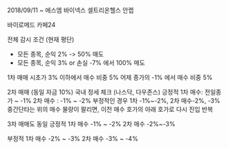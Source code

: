 2018/09/11 ~
에스엠
바이넥스
셀트리온헬스
안랩 

바이로메드
카페24

전체 감시 조건 (현재 평단)
* 모든 종목, 순익 2% -> 50% 매도
* 모든 종목, 순익 3% or 손실 -7% 에서 100% 매도

1차 매매
시초가 3% 이하에서 매수 비중 5%
어제 종가의 -1% 에서 매수 비중 5%

2차 매매 (동일 자금 10%)
국내 정세 체크 (나스닥, 다우존스)
긍정적 1차 매수: 전일종가 ~ -1%
2차 매수 : -1% ~ -2%
부정적인 경우 1차 -1%~-2%, 2차 매수-2%, -3%
중간단타는 위의 매수 물량이 팔리면, 이전 매수 호가의 아래 호가로 다시 진입 반복

3차 매매도 동일
긍정적 1차 매수 -1% ~ -2%
2차 매수 -2%~-3%

부정적
1차 매수 -2% ~ -3%
2차 매수 -3% ~ -4%
